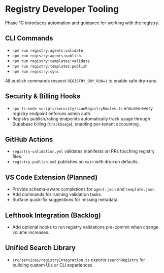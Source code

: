 # Registry Developer Tooling

Phase 1C introduces automation and guidance for working with the registry.

## CLI Commands

- `npm run registry:agents:validate`
- `npm run registry:agents:publish`
- `npm run registry:templates:validate`
- `npm run registry:templates:publish`
- `npm run registry:sync`

All publish commands respect `REGISTRY_DRY_RUN=1` to enable safe dry-runs.

## Security & Billing Hooks

- `npx ts-node scripts/security/scanRegistryRoutes.ts` ensures every registry endpoint enforces admin auth.
- Registry publish/rating endpoints automatically track usage through Supabase billing (`trackUsage`), enabling per-tenant accounting.

## GitHub Actions

- `registry-validation.yml` validates manifests on PRs touching registry files.
- `registry-publish.yml` publishes on `main` with dry-run defaults.

## VS Code Extension (Planned)

- Provide schema-aware completions for `agent.json` and `template.json`.
- Add commands for running validation tasks.
- Surface quick-fix suggestions for missing metadata.

## Lefthook Integration (Backlog)

- Add optional hooks to run registry validations pre-commit when change volume increases.

## Unified Search Library

- `src/services/registryIntegration.ts` exports `searchRegistry` for building custom UIs or CLI experiences.
